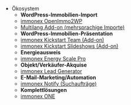 * Ökosystem
  * **WordPress-Immobilien-Import**
  * [immonex OpenImmo2WP](https://docs.immonex.de/openimmo2wp/)
  * [Multilang Add-on (mehrsprachige Importe)](https://docs.immonex.de/openimmo2wp-multilang/)
  * **WordPress-Immobilien-Präsentation**
  * [immonex Kickstart Team (Add-on)](https://docs.immonex.de/kickstart-team/)
  * [immonex Kickstart Slideshows (Add-on)](https://docs.immonex.de/kickstart-slideshows/)
  * **Energieausweis**
  * [immonex Energy Scale Pro](https://docs.immonex.de/energy-scale-pro/)
  * **Objekt/Verkäufer-Akquise**
  * [immonex Lead Generator](https://docs.immonex.de/lead-generator/)
  * **E-Mail-Marketing/Automation**
  * [immonex Notify (Suchaufträge)](https://docs.immonex.de/notify/)
  * **Komplettlösungen**
  * [immonex ONE](https://docs.immonex.de/one-handbuch/)
